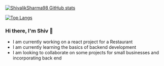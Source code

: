[![ShivalikSharma98 GitHub stats](https://github-readme-stats.vercel.app/api?username=ShivalikSharma98)](https://github.com/ShivalikSharma98/github-readme-stats)

[![Top Langs](https://github-readme-stats.vercel.app/api/top-langs/?username=ShivalikSharma98&layout=compact)](https://github.com/ShivalikSharma98/github-readme-stats)








### Hi there, I'm Shiv 👋
- I am currently working on a react project for a Restaurant
- I am currently learning the basics of backend development
- I am looking to collaborate on some projects for small businesses and incorporating back end

<!--
**ShivalikSharma98/ShivalikSharma98** is a ✨ _special_ ✨ repository because its `README.md` (this file) appears on your GitHub profile.

Here are some ideas to get you started:

- 🔭 I’m currently working on ...
- 🌱 I’m currently learning ...
- 👯 I’m looking to collaborate on ...
- 🤔 I’m looking for help with ...
- 💬 Ask me about ...
- 📫 How to reach me: ...
- 😄 Pronouns: ...
- ⚡ Fun fact: ...
-->
